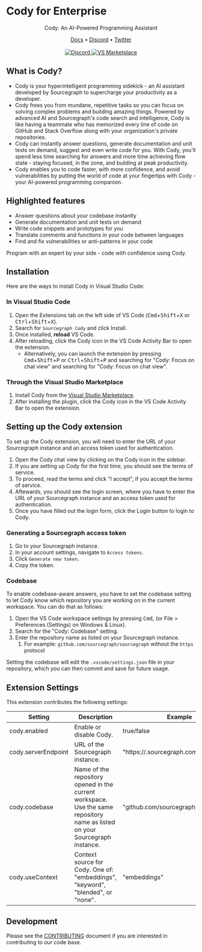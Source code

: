 # Cody for Enterprise

<div align="center">
    <p>Cody: An AI-Powered Programming Assistant</p>
    <a href="https://docs.sourcegraph.com/cody">Docs</a> •
    <a href="https://discord.gg/s2qDtYGnAE">Discord</a> •
    <a href="https://twitter.com/sourcegraph">Twitter</a>
    <br /><br />
    <a href="https://srcgr.ph/discord">
        <img src="https://img.shields.io/discord/969688426372825169?color=5765F2" alt="Discord" />
    </a>
    <a href="https://marketplace.visualstudio.com/items?itemName=sourcegraph.cody">
        <img src="https://img.shields.io/vscode-marketplace/v/sourcegraph.cody.svg?label=vs%20marketplace" alt="VS Marketplace" />
    </a>
</div>

## What is Cody?

- Cody is your hyperintelligent programming sidekick - an AI assistant developed by Sourcegraph to supercharge your productivity as a developer.
- Cody frees you from mundane, repetitive tasks so you can focus on solving complex problems and building amazing things. Powered by advanced AI and Sourcegraph's code search and intelligence, Cody is like having a teammate who has memorized every line of code on GitHub and Stack Overflow along with your organization's private repositories.
- Cody can instantly answer questions, generate documentation and unit tests on demand, suggest and even write code for you. With Cody, you'll spend less time searching for answers and more time achieving flow state - staying focused, in the zone, and building at peak productivity.
- Cody enables you to code faster, with more confidence, and avoid vulnerabilities by putting the world of code at your fingertips with Cody - your AI-powered programming companion.

## Highlighted features

- Answer questions about your codebase instantly
- Generate documentation and unit tests on demand
- Write code snippets and prototypes for you
- Translate comments and functions in your code between languages
- Find and fix vulnerabilities or anti-patterns in your code

Program with an expert by your side - code with confidence using Cody.

## Installation

Here are the ways to install Cody in Visual Studio Code:

### In Visual Studio Code

1. Open the Extensions tab on the left side of VS Code (<kbd>Cmd</kbd>+<kbd>Shift</kbd>+<kbd>X</kbd> or <kbd>Ctrl</kbd>+<kbd>Shift</kbd>+<kbd>X</kbd>).
2. Search for `Sourcegraph Cody` and click Install.
3. Once installed, **reload** VS Code.
4. After reloading, click the Cody icon in the VS Code Activity Bar to open the extension.
   - Alternatively, you can launch the extension by pressing <kbd>Cmd</kbd>+<kbd>Shift</kbd>+<kbd>P</kbd> or <kbd>Ctrl</kbd>+<kbd>Shift</kbd>+<kbd>P</kbd> and searching for "Cody: Focus on chat view" and searching for "Cody: Focus on chat view".

### Through the Visual Studio Marketplace

1. Install Cody from the [Visual Studio Marketplace](https://marketplace.visualstudio.com/items?itemName=sourcegraph.cody).
2. After installing the plugin, click the Cody icon in the VS Code Activity Bar to open the extension.

## Setting up the Cody extension

To set up the Cody extension, you will need to enter the URL of your Sourcegraph instance and an access token used for authentication.

1. Open the Cody chat view by clicking on the Cody icon in the sidebar.
2. If you are setting up Cody for the first time, you should see the terms of service.
3. To proceed, read the terms and click "I accept", if you accept the terms of service.
4. Aftewards, you should see the login screen, where you have to enter the URL of your Sourcegraph instance and an access token used for authentication.
5. Once you have filled out the login form, click the Login button to login to Cody.

### Generating a Sourcegraph access token

1. Go to your Sourcegraph instance.
2. In your account settings, navigate to `Access tokens`.
3. Click `Generate new token`.
4. Copy the token.

### Codebase

To enable codebase-aware answers, you have to set the codebase setting to let Cody know which repository you are working on in the current workspace. You can do that as follows:

1. Open the VS Code workspace settings by pressing <kbd>Cmd</kbd>, (or File > Preferences (Settings) on Windows & Linux).
2. Search for the "Cody: Codebase" setting.
3. Enter the repository name as listed on your Sourcegraph instance.
   1. For example: `github.com/sourcegraph/sourcegraph` without the `https` protocol

Setting the codebase will edit the `.vscode/settings.json` file in your repository, which you can then commit and save for future usage.

## Extension Settings

This extension contributes the following settings:

| Setting             | Description                                                                                                                  | Example                              |
| ------------------- | ---------------------------------------------------------------------------------------------------------------------------- | ------------------------------------ |
| cody.enabled        | Enable or disable Cody.                                                                                                      | true/false                           |
| cody.serverEndpoint | URL of the Sourcegraph instance.                                                                                             | "https://<instance>.sourcegraph.com" |
| cody.codebase       | Name of the repository opened in the current workspace. Use the same repository name as listed on your Sourcegraph instance. | "github.com/sourcegraph/sourcegraph" |
| cody.useContext     | Context source for Cody. One of: "embeddings", "keyword", "blended", or "none".                                              | "embeddings"                         |

## Development

Please see the [CONTRIBUTING](./CONTRIBUTING.md) document if you are interested in contributing to our code base.
